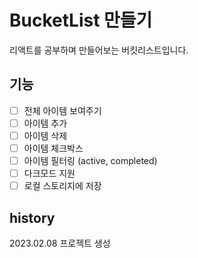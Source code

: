 # BucketList 만들기

리액트를 공부하며 만들어보는 버킷리스트입니다.

## 기능

- [ ] 전체 아이템 보여주기
- [ ] 아이템 추가
- [ ] 아이템 삭제
- [ ] 아이템 체크박스
- [ ] 아이템 필터링 (active, completed)
- [ ] 다크모드 지원
- [ ] 로컬 스토리지에 저장

## history

2023.02.08 프로젝트 생성
